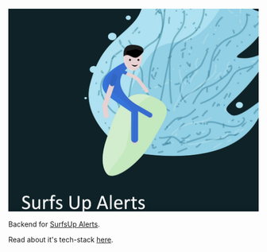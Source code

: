 ![Screenshot](Surfsup.png)

Backend for [SurfsUp Alerts](https://play.google.com/store/apps/details?id=com.passiondigital.surfsup.android).

Read about it's tech-stack [here](https://medium.com/@amanmanocha).
